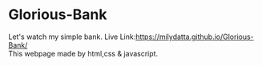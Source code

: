 ﻿# Glorious-Bank <br/>
 Let's watch my simple bank. Live Link:https://milydatta.github.io/Glorious-Bank/ <br/>
 This webpage made by html,css & javascript.
